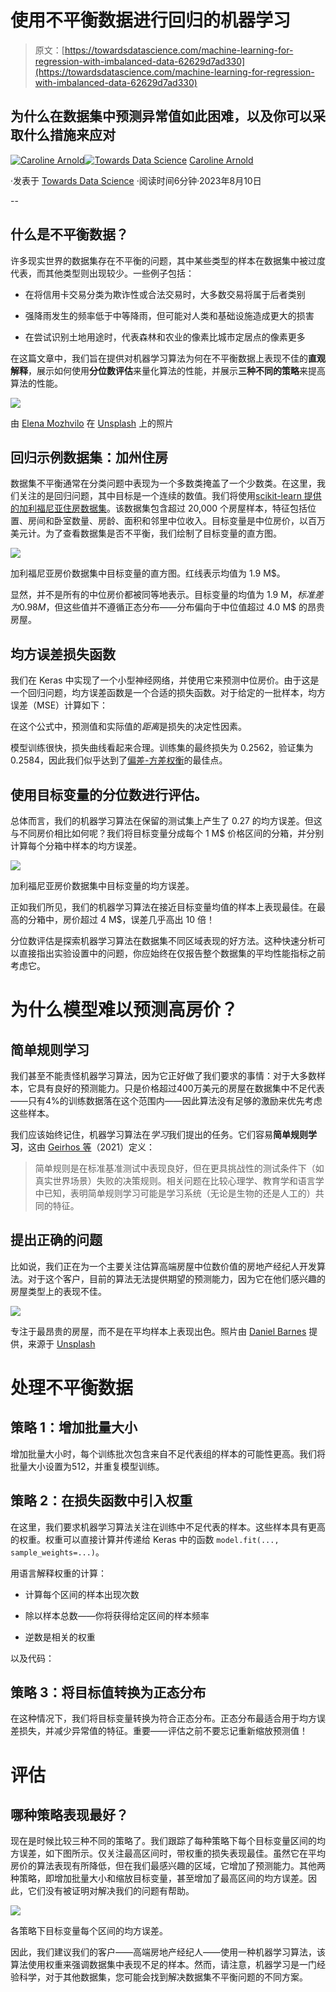 # 使用不平衡数据进行回归的机器学习

> 原文：[https://towardsdatascience.com/machine-learning-for-regression-with-imbalanced-data-62629d7ad330](https://towardsdatascience.com/machine-learning-for-regression-with-imbalanced-data-62629d7ad330)

## 为什么在数据集中预测异常值如此困难，以及你可以采取什么措施来应对

[](https://medium.com/@caroline.arnold_63207?source=post_page-----62629d7ad330--------------------------------)[![Caroline Arnold](../Images/2560e106ba9deda7889c7d253792d814.png)](https://medium.com/@caroline.arnold_63207?source=post_page-----62629d7ad330--------------------------------)[](https://towardsdatascience.com/?source=post_page-----62629d7ad330--------------------------------)[![Towards Data Science](../Images/a6ff2676ffcc0c7aad8aaf1d79379785.png)](https://towardsdatascience.com/?source=post_page-----62629d7ad330--------------------------------) [Caroline Arnold](https://medium.com/@caroline.arnold_63207?source=post_page-----62629d7ad330--------------------------------)

·发表于 [Towards Data Science](https://towardsdatascience.com/?source=post_page-----62629d7ad330--------------------------------) ·阅读时间6分钟·2023年8月10日

--

## 什么是不平衡数据？

许多现实世界的数据集存在不平衡的问题，其中某些类型的样本在数据集中被过度代表，而其他类型则出现较少。一些例子包括：

+   在将信用卡交易分类为欺诈性或合法交易时，大多数交易将属于后者类别

+   强降雨发生的频率低于中等降雨，但可能对人类和基础设施造成更大的损害

+   在尝试识别土地用途时，代表森林和农业的像素比城市定居点的像素更多

在这篇文章中，我们旨在提供对机器学习算法为何在不平衡数据上表现不佳的**直观解释**，展示如何使用**分位数评估**来量化算法的性能，并展示**三种不同的策略**来提高算法的性能。

![](../Images/9d2254efcdffa0b4fe4ec4c5e2a0b963.png)

由 [Elena Mozhvilo](https://unsplash.com/@miracleday?utm_source=medium&utm_medium=referral) 在 [Unsplash](https://unsplash.com/?utm_source=medium&utm_medium=referral) 上的照片

## 回归示例数据集：加州住房

数据集不平衡通常在分类问题中表现为一个多数类掩盖了一个少数类。在这里，我们关注的是回归问题，其中目标是一个连续的数值。我们将使用[scikit-learn 提供的加利福尼亚住房数据集](https://inria.github.io/scikit-learn-mooc/python_scripts/datasets_california_housing.html)。该数据集包含超过 20,000 个房屋样本，特征包括位置、房间和卧室数量、房龄、面积和邻里中位收入。目标变量是中位房价，以百万美元计。为了查看数据集是否不平衡，我们绘制了目标变量的直方图。

![](../Images/ccc961d4624f87c271a695ad5f09304b.png)

加利福尼亚房价数据集中目标变量的直方图。红线表示均值为 1.9 M$。

显然，并不是所有的中位房价都被同等地表示。目标变量的均值为 1.9 M$，标准差为 0.98 M$，但这些值并不遵循正态分布——分布偏向于中位值超过 4.0 M$ 的昂贵房屋。

## 均方误差损失函数

我们在 Keras 中实现了一个小型神经网络，并使用它来预测中位房价。由于这是一个回归问题，均方误差函数是一个合适的损失函数。对于给定的一批样本，均方误差（MSE）计算如下：

在这个公式中，预测值和实际值的*距离*是损失的决定性因素。

模型训练很快，损失曲线看起来合理。训练集的最终损失为 0.2562，验证集为 0.2584，因此我们似乎达到了[偏差-方差权衡](https://machinelearningmastery.com/gentle-introduction-to-the-bias-variance-trade-off-in-machine-learning/)的最佳点。

## 使用目标变量的分位数进行评估。

总体而言，我们的机器学习算法在保留的测试集上产生了 0.27 的均方误差。但这与不同房价相比如何呢？我们将目标变量分成每个 1 M$ 价格区间的分箱，并分别计算每个分箱中样本的均方误差。

![](../Images/fc64c360349e79022a6e5f07c7298f39.png)

加利福尼亚房价数据集中目标变量的均方误差。

正如我们所见，我们的机器学习算法在接近目标变量均值的样本上表现最佳。在最高的分箱中，房价超过 4 M$，误差几乎高出 10 倍！

分位数评估是探索机器学习算法在数据集不同区域表现的好方法。这种快速分析可以直接指出实验设置中的问题，你应始终在仅报告整个数据集的平均性能指标之前考虑它。

# 为什么模型难以预测高房价？

## 简单规则学习

我们甚至不能责怪机器学习算法，因为它正好做了我们要求的事情：对于大多数样本，它具有良好的预测能力。只是价格超过400万美元的房屋在数据集中不足代表——只有4%的训练数据落在这个范围内——因此算法没有足够的激励来优先考虑这些样本。

我们应该始终记住，机器学习算法在*学习*我们提出的任务。它们容易**简单规则学习**，这由 [Geirhos 等](https://arxiv.org/pdf/2004.07780.pdf&quot;Bayesian)（2021）定义：

> 简单规则是在标准基准测试中表现良好，但在更具挑战性的测试条件下（如真实世界场景）失败的决策规则。相关问题在比较心理学、教育学和语言学中已知，表明简单规则学习可能是学习系统（无论是生物的还是人工的）共同的特征。

## 提出正确的问题

比如说，我们正在为一个主要关注估算高端房屋中位数价值的房地产经纪人开发算法。对于这个客户，目前的算法无法提供期望的预测能力，因为它在他们感兴趣的房屋类型上的表现不佳。

![](../Images/1d976cae41d9860568ef124bb8c0789b.png)

专注于最昂贵的房屋，而不是在平均样本上表现出色。照片由 [Daniel Barnes](https://unsplash.com/@dannybarness?utm_source=medium&utm_medium=referral) 提供，来源于 [Unsplash](https://unsplash.com/?utm_source=medium&utm_medium=referral)

# 处理不平衡数据

## 策略 1：增加批量大小

增加批量大小时，每个训练批次包含来自不足代表组的样本的可能性更高。我们将批量大小设置为512，并重复模型训练。

## 策略 2：在损失函数中引入权重

在这里，我们要求机器学习算法关注在训练中不足代表的样本。这些样本具有更高的权重。权重可以直接计算并传递给 Keras 中的函数 `model.fit(..., sample_weights=...)`。

用语言解释权重的计算：

+   计算每个区间的样本出现次数

+   除以样本总数——你将获得给定区间的样本频率

+   逆数是相关的权重

以及代码：

## 策略 3：将目标值转换为正态分布

在这种情况下，我们将目标变量转换为符合正态分布。正态分布最适合用于均方误差损失，并减少异常值的特征。重要——评估之前不要忘记重新缩放预测值！

# 评估

## 哪种策略表现最好？

现在是时候比较三种不同的策略了。我们跟踪了每种策略下每个目标变量区间的均方误差，如下图所示。仅关注最高区间时，带权重的损失表现最佳。虽然它在平均房价的算法表现有所降低，但在我们最感兴趣的区域，它增加了预测能力。其他两种策略，即增加批量大小和缩放目标变量，甚至增加了最高区间的均方误差。因此，它们没有被证明对解决我们的问题有帮助。

![](../Images/5bcbe3d073854ce52b0977281dd54778.png)

各策略下目标变量每个区间的均方误差。

因此，我们建议我们的客户——高端房地产经纪人——使用一种机器学习算法，该算法使用权重来强调数据集中表现不足的样本。然而，请注意，机器学习是一门经验科学，对于其他数据集，您可能会找到解决数据集不平衡问题的不同方案。
